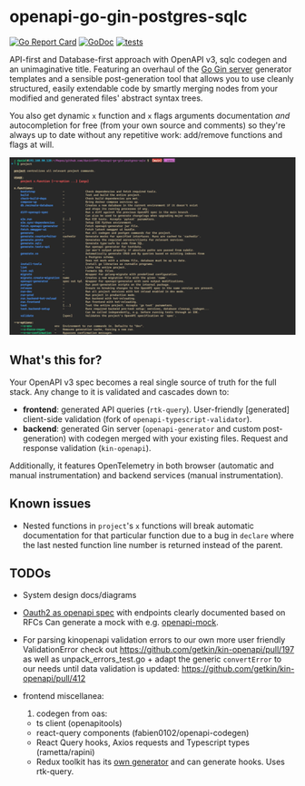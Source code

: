 
# openapi-go-gin-postgres-sqlc

[![Go Report Card](https://goreportcard.com/badge/github.com/danicc097/openapi-go-gin-postgres-sqlc)](https://goreportcard.com/report/github.com/danicc097/openapi-go-gin-postgres-sqlc)
[![GoDoc](https://pkg.go.dev/badge/github.com/danicc097/openapi-go-gin-postgres-sqlc)](https://pkg.go.dev/github.com/danicc097/openapi-go-gin-postgres-sqlc)
[![tests](https://github.com/danicc097/openapi-go-gin-postgres-sqlc/actions/workflows/tests.yaml/badge.svg)](https://github.com/danicc097/openapi-go-gin-postgres-sqlc/actions/workflows/tests.yaml)


API-first and Database-first approach with OpenAPI v3, sqlc codegen and an
unimaginative title.
Featuring an overhaul of the [Go Gin
server](https://github.com/OpenAPITools/openapi-generator/blob/master/docs/generators/go-gin-server.md)
generator templates and a sensible post-generation tool that allows you to use cleanly
structured, easily extendable code by smartly merging nodes
from your modified and generated files' abstract syntax trees.

You also get dynamic ``x`` function and ``x`` flags arguments documentation _and_ autocompletion for
free (from your own source and comments)
so they're always up to date without any repetitive work: add/remove functions
and flags at will.

![](.github/autodocs.png)

## What's this for?

Your OpenAPI v3 spec becomes a real single source of truth for the full stack. Any
change to it is validated and cascades down to:
 - **frontend**: generated API queries (`rtk-query`). User-friendly [generated] client-side validation
   (fork of `openapi-typescript-validator`).
 - **backend**: generated Gin server (`openapi-generator` and custom
   post-generation) with codegen merged with your existing files. Request and response validation (`kin-openapi`).

Additionally, it features OpenTelemetry in both browser (automatic and
manual instrumentation) and backend services (manual instrumentation).

## Known issues

- Nested functions in `project`'s `x` functions will break automatic
  documentation for that particular function due to a bug in `declare` where the last nested function line
  number is returned instead of the parent.

## TODOs

  - System design docs/diagrams

  - [Oauth2 as openapi
    spec](https://github.com/ybelenko/oauth2_as_oas3_components/tree/master/dist/components)
    with endpoints clearly documented based on RFCs
    Can generate a mock with e.g.
    [openapi-mock](https://github.com/muonsoft/openapi-mock).

  - For parsing kinopenapi validation errors to our own more user
    friendly ValidationError check out
    https://github.com/getkin/kin-openapi/pull/197
    as well as
    unpack_errors_test.go + adapt the generic ``convertError`` to our needs
    until data validation is updated:
    https://github.com/getkin/kin-openapi/pull/412

  - frontend miscellanea:
    1. codegen from oas:
      - ts client (openapitools)
      - react-query components (fabien0102/openapi-codegen)
      - React Query hooks, Axios requests and Typescript types (rametta/rapini)
      - Redux toolkit has its [own
        generator](https://github.com/reduxjs/redux-toolkit/tree/master/packages/rtk-query-codegen-openapi)
        and can generate hooks. Uses rtk-query.

